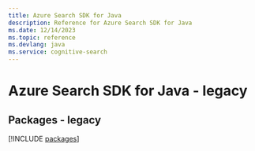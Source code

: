 ```yaml
---
title: Azure Search SDK for Java
description: Reference for Azure Search SDK for Java
ms.date: 12/14/2023
ms.topic: reference
ms.devlang: java
ms.service: cognitive-search
---
```

# Azure Search SDK for Java - legacy
## Packages - legacy
[!INCLUDE [packages](search-index.md)]
